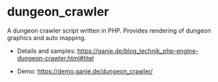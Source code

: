 # dungeon_crawler

A dungeon crawler script written in PHP. Provides rendering of dungeon graphics and auto mapping.

* Details and samples: https://ganje.de/blog_technik_php-engine-dungeon-crawler.html#titel

* Demo: https://demo.ganje.de/dungeon_crawler/
